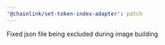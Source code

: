 ```yaml
---
'@chainlink/set-token-index-adapter': patch
---
```


Fixed json file being excluded during image building

